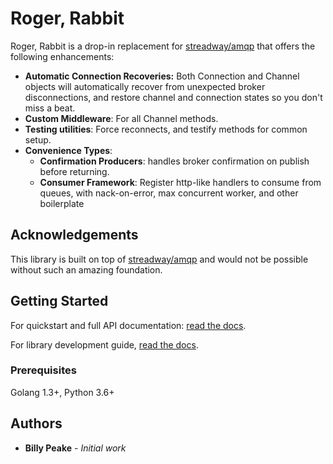 # Roger, Rabbit

Roger, Rabbit is a drop-in replacement for 
[streadway/amqp](https://github.com/streadway/amqp) that offers the following
enhancements:

- **Automatic Connection Recoveries:** Both Connection and Channel objects will 
  automatically recover from unexpected broker disconnections, and restore channel and
  connection states so you don't miss a beat.
- **Custom Middleware**: For all Channel methods.
- **Testing utilities**: Force reconnects, and testify methods for common setup.
- **Convenience Types**: 
    - **Confirmation Producers**: handles broker confirmation on publish before
      returning.
    - **Consumer Framework**: Register http-like handlers to consume from queues, with
      nack-on-error, max concurrent worker, and other boilerplate  

## Acknowledgements

This library is built on top of [streadway/amqp](https://github.com/streadway/amqp) and
would not be possible without such an amazing foundation.

## Getting Started
For quickstart and full API documentation:
[read the docs](https://peake100.github.io/rogerRabbit-go/).

For library development guide, 
[read the docs](https://illuscio-dev.github.io/islelib-go/).

### Prerequisites

Golang 1.3+, Python 3.6+

## Authors

* **Billy Peake** - *Initial work*
